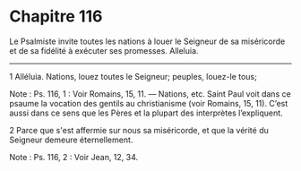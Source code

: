 # Chapitre 116

Le Psalmiste invite toutes les nations à louer le Seigneur de sa miséricorde et de sa fidélité à exécuter ses promesses.
Alleluia.

***

1 Alléluia. Nations, louez toutes le Seigneur; peuples, louez-le tous;

<span class="bible-note">Note : </span> Ps. 116, 1 : Voir Romains, 15, 11. ― Nations, etc. Saint Paul voit dans ce psaume la vocation des gentils au christianisme (voir Romains, 15, 11). C’est aussi dans ce sens que les Pères et la plupart des interprètes l’expliquent.

2 Parce que s'est affermie sur nous sa miséricorde, et que la vérité du Seigneur demeure éternellement.

<span class="bible-note">Note : </span> Ps. 116, 2 : Voir Jean, 12, 34.

